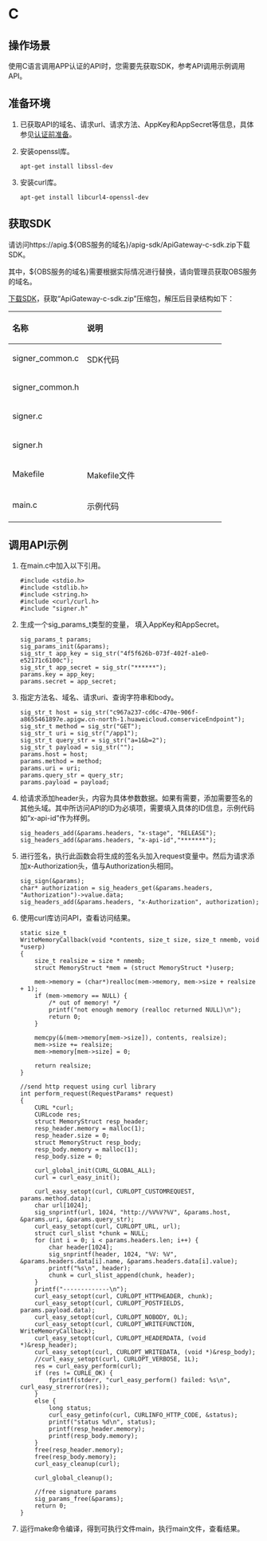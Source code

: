 # C<a name="dayu_06_1011"></a>

## 操作场景<a name="zh-cn_topic_0184564496_section18586174761315"></a>

使用C语言调用APP认证的API时，您需要先获取SDK，参考API调用示例调用API。

## 准备环境<a name="zh-cn_topic_0184564496_section1495121117502"></a>

1.  已获取API的域名、请求url、请求方法、AppKey和AppSecret等信息，具体参见[认证前准备](认证前准备.md#dayu_06_1003)。
2.  安装openssl库。

    ```
    apt-get install libssl-dev
    ```

3.  安装curl库。

    ```
    apt-get install libcurl4-openssl-dev
    ```


## 获取SDK<a name="zh-cn_topic_0184564496_section17783814506"></a>

请访问https://apig.$\{OBS服务的域名\}/apig-sdk/ApiGateway-c-sdk.zip下载SDK。

其中，$\{OBS服务的域名\}需要根据实际情况进行替换，请向管理员获取OBS服务的域名。

[下载SDK](https://obs.cn-north-1.myhuaweicloud.com/apig-sdk/ApiGateway-c-sdk.zip)，获取“ApiGateway-c-sdk.zip”压缩包，解压后目录结构如下：

<a name="zh-cn_topic_0184564496_table03591362400"></a>
<table><thead align="left"><tr id="zh-cn_topic_0184564496_row193621036194017"><th class="cellrowborder" valign="top" width="35%" id="mcps1.1.3.1.1"><p id="zh-cn_topic_0184564496_p436216365409"><a name="zh-cn_topic_0184564496_p436216365409"></a><a name="zh-cn_topic_0184564496_p436216365409"></a>名称</p>
</th>
<th class="cellrowborder" valign="top" width="65%" id="mcps1.1.3.1.2"><p id="zh-cn_topic_0184564496_p17363173611401"><a name="zh-cn_topic_0184564496_p17363173611401"></a><a name="zh-cn_topic_0184564496_p17363173611401"></a>说明</p>
</th>
</tr>
</thead>
<tbody><tr id="zh-cn_topic_0184564496_row5372143617406"><td class="cellrowborder" valign="top" width="35%" headers="mcps1.1.3.1.1 "><p id="zh-cn_topic_0184564496_p10366101044110"><a name="zh-cn_topic_0184564496_p10366101044110"></a><a name="zh-cn_topic_0184564496_p10366101044110"></a>signer_common.c</p>
</td>
<td class="cellrowborder" rowspan="4" valign="top" width="65%" headers="mcps1.1.3.1.2 "><p id="zh-cn_topic_0184564496_p6366183616402"><a name="zh-cn_topic_0184564496_p6366183616402"></a><a name="zh-cn_topic_0184564496_p6366183616402"></a>SDK代码</p>
<p id="zh-cn_topic_0184564496_p73687362407"><a name="zh-cn_topic_0184564496_p73687362407"></a><a name="zh-cn_topic_0184564496_p73687362407"></a></p>
<p id="zh-cn_topic_0184564496_p73692362404"><a name="zh-cn_topic_0184564496_p73692362404"></a><a name="zh-cn_topic_0184564496_p73692362404"></a></p>
<p id="zh-cn_topic_0184564496_p18369193634013"><a name="zh-cn_topic_0184564496_p18369193634013"></a><a name="zh-cn_topic_0184564496_p18369193634013"></a></p>
</td>
</tr>
<tr id="zh-cn_topic_0184564496_row1237363617405"><td class="cellrowborder" valign="top" headers="mcps1.1.3.1.1 "><p id="zh-cn_topic_0184564496_p112712514112"><a name="zh-cn_topic_0184564496_p112712514112"></a><a name="zh-cn_topic_0184564496_p112712514112"></a>signer_common.h</p>
</td>
</tr>
<tr id="zh-cn_topic_0184564496_row17374736204016"><td class="cellrowborder" valign="top" headers="mcps1.1.3.1.1 "><p id="zh-cn_topic_0184564496_p2374203616405"><a name="zh-cn_topic_0184564496_p2374203616405"></a><a name="zh-cn_topic_0184564496_p2374203616405"></a>signer.c</p>
</td>
</tr>
<tr id="zh-cn_topic_0184564496_row23751136104012"><td class="cellrowborder" valign="top" headers="mcps1.1.3.1.1 "><p id="zh-cn_topic_0184564496_p2376136184011"><a name="zh-cn_topic_0184564496_p2376136184011"></a><a name="zh-cn_topic_0184564496_p2376136184011"></a>signer.h</p>
</td>
</tr>
<tr id="zh-cn_topic_0184564496_row1937653614012"><td class="cellrowborder" valign="top" width="35%" headers="mcps1.1.3.1.1 "><p id="zh-cn_topic_0184564496_p20378203613406"><a name="zh-cn_topic_0184564496_p20378203613406"></a><a name="zh-cn_topic_0184564496_p20378203613406"></a>Makefile</p>
</td>
<td class="cellrowborder" valign="top" width="65%" headers="mcps1.1.3.1.2 "><p id="zh-cn_topic_0184564496_p83794362404"><a name="zh-cn_topic_0184564496_p83794362404"></a><a name="zh-cn_topic_0184564496_p83794362404"></a>Makefile文件</p>
</td>
</tr>
<tr id="zh-cn_topic_0184564496_row73791136114016"><td class="cellrowborder" valign="top" width="35%" headers="mcps1.1.3.1.1 "><p id="zh-cn_topic_0184564496_p16380123654014"><a name="zh-cn_topic_0184564496_p16380123654014"></a><a name="zh-cn_topic_0184564496_p16380123654014"></a>main.c</p>
</td>
<td class="cellrowborder" valign="top" width="65%" headers="mcps1.1.3.1.2 "><p id="zh-cn_topic_0184564496_p13801436184011"><a name="zh-cn_topic_0184564496_p13801436184011"></a><a name="zh-cn_topic_0184564496_p13801436184011"></a>示例代码</p>
</td>
</tr>
</tbody>
</table>

## 调用API示例<a name="zh-cn_topic_0184564496_section11795112423511"></a>

1.  在main.c中加入以下引用。

    ```
    #include <stdio.h>
    #include <stdlib.h>
    #include <string.h>
    #include <curl/curl.h>
    #include "signer.h"
    ```

2.  生成一个sig\_params\_t类型的变量， 填入AppKey和AppSecret。

    ```
    sig_params_t params;
    sig_params_init(&params);
    sig_str_t app_key = sig_str("4f5f626b-073f-402f-a1e0-e52171c6100c");
    sig_str_t app_secret = sig_str("******");
    params.key = app_key;
    params.secret = app_secret;
    ```

3.  指定方法名、域名、请求uri、查询字符串和body。

    ```
    sig_str_t host = sig_str("c967a237-cd6c-470e-906f-a8655461897e.apigw.cn-north-1.huaweicloud.comserviceEndpoint");
    sig_str_t method = sig_str("GET");
    sig_str_t uri = sig_str("/app1");
    sig_str_t query_str = sig_str("a=1&b=2");
    sig_str_t payload = sig_str("");
    params.host = host;
    params.method = method;
    params.uri = uri;
    params.query_str = query_str;
    params.payload = payload;
    ```

4.  给请求添加header头，内容为具体参数数据。如果有需要，添加需要签名的其他头域。其中所访问API的ID为必填项，需要填入具体的ID信息，示例代码如“x-api-id”作为样例。

    ```
    sig_headers_add(&params.headers, "x-stage", "RELEASE");
    sig_headers_add(&params.headers, "x-api-id","*******");
    ```

5.  进行签名，执行此函数会将生成的签名头加入request变量中。然后为请求添加x-Authorization头，值与Authorization头相同。

    ```
    sig_sign(&params);
    char* authorization = sig_headers_get(&params.headers, "Authorization")->value.data;
    sig_headers_add(&params.headers, "x-Authorization", authorization);
    ```

6.  使用curl库访问API，查看访问结果。

    ```
    static size_t
    WriteMemoryCallback(void *contents, size_t size, size_t nmemb, void *userp)
    {
        size_t realsize = size * nmemb;
        struct MemoryStruct *mem = (struct MemoryStruct *)userp;
    
        mem->memory = (char*)realloc(mem->memory, mem->size + realsize + 1);
        if (mem->memory == NULL) {
            /* out of memory! */
            printf("not enough memory (realloc returned NULL)\n");
            return 0;
        }
    
        memcpy(&(mem->memory[mem->size]), contents, realsize);
        mem->size += realsize;
        mem->memory[mem->size] = 0;
    
        return realsize;
    }
    
    //send http request using curl library
    int perform_request(RequestParams* request)
    {
        CURL *curl;
        CURLcode res;
        struct MemoryStruct resp_header;
        resp_header.memory = malloc(1);
        resp_header.size = 0;
        struct MemoryStruct resp_body;
        resp_body.memory = malloc(1);
        resp_body.size = 0;
    
        curl_global_init(CURL_GLOBAL_ALL);
        curl = curl_easy_init();
    
        curl_easy_setopt(curl, CURLOPT_CUSTOMREQUEST, params.method.data);
        char url[1024];
        sig_snprintf(url, 1024, "http://%V%V?%V", &params.host, &params.uri, &params.query_str);
        curl_easy_setopt(curl, CURLOPT_URL, url);
        struct curl_slist *chunk = NULL;
        for (int i = 0; i < params.headers.len; i++) {
            char header[1024];
            sig_snprintf(header, 1024, "%V: %V", &params.headers.data[i].name, &params.headers.data[i].value);
            printf("%s\n", header);
            chunk = curl_slist_append(chunk, header);
        }
        printf("-------------\n");
        curl_easy_setopt(curl, CURLOPT_HTTPHEADER, chunk);
        curl_easy_setopt(curl, CURLOPT_POSTFIELDS, params.payload.data);
        curl_easy_setopt(curl, CURLOPT_NOBODY, 0L);
        curl_easy_setopt(curl, CURLOPT_WRITEFUNCTION, WriteMemoryCallback);
        curl_easy_setopt(curl, CURLOPT_HEADERDATA, (void *)&resp_header);
        curl_easy_setopt(curl, CURLOPT_WRITEDATA, (void *)&resp_body);
        //curl_easy_setopt(curl, CURLOPT_VERBOSE, 1L);
        res = curl_easy_perform(curl);
        if (res != CURLE_OK) {
            fprintf(stderr, "curl_easy_perform() failed: %s\n", curl_easy_strerror(res));
        }
        else {
            long status;
            curl_easy_getinfo(curl, CURLINFO_HTTP_CODE, &status);
            printf("status %d\n", status);
            printf(resp_header.memory);
            printf(resp_body.memory);
        }
        free(resp_header.memory);
        free(resp_body.memory);
        curl_easy_cleanup(curl);
    
        curl_global_cleanup();
    
        //free signature params
        sig_params_free(&params);
        return 0;
    }
    ```

7.  运行make命令编译，得到可执行文件main，执行main文件，查看结果。

